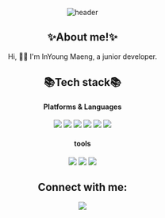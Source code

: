 <div align="center">
  
![header](https://capsule-render.vercel.app/api?type=shark&color=FFA7A7&height=120&section=header)

## ✨About me!✨
<p align="center">
Hi, 🙋‍♂️ I'm InYoung Maeng, a junior developer. 
</p>


## 📚Tech stack📚 
<h4 align="center"> Platforms & Languages </h4>

 
<img src="https://img.shields.io/badge/python-3670A0?style=for-the-badge&logo=python&logoColor=ffdd54">
<img src="https://img.shields.io/badge/MySQL-4479A1?style=for-the-badge&logo=MySQL&logoColor=white">
<img src="https://img.shields.io/badge/JAVA-007396?style=for-the-badge&logo=java&logoColor=white">
<img src="https://img.shields.io/badge/javascript-F7DF1E?style=for-the-badge&logo=javascript&logoColor=white">
<img src="https://img.shields.io/badge/html5-E34F26?style=for-the-badge&logo=html5&logoColor=white">
<img src="https://img.shields.io/badge/css3-1572B6?style=for-the-badge&logo=css3&logoColor=white">
  
<h4 align="center">tools</h4>
<img src="https://img.shields.io/badge/Eclipse-2C2255?style=for-the-badge&logo=Eclipse%20IDE&logoColor=white">
<img src="https://img.shields.io/badge/github-181717?style=for-the-badge&logo=github&logoColor=white">
<img src="https://img.shields.io/badge/tomcat-F8DC75?style=for-the-badge&logo=apachetomcat&logoColor=white">

## Connect with me:
<p align="left">

<a href = "https://www.instagram.com/in_zerooo/"><img src="https://img.icons8.com/fluent/48/000000/instagram-new.png"/></a>
  
</div>
